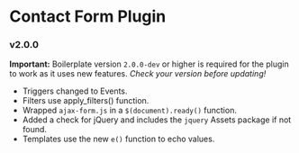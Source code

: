# Contact Form Plugin

### v2.0.0

__Important:__ Boilerplate version `2.0.0-dev` or higher is required for the plugin to work as it uses new features. _Check your version before updating!_

- Triggers changed to Events.
- Filters use apply_filters() function.
- Wrapped `ajax-form.js` in a `$(document).ready()` function.
- Added a check for jQuery and includes the `jquery` Assets package if not found.
- Templates use the new `e()` function to echo values.
